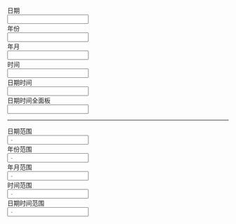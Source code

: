 <div class="layui-form">
  <div class="layui-form-item">
    <div class="layui-inline">
      <label class="layui-form-label">日期</label>
      <div class="layui-input-inline">
        <input type="text" class="layui-input" id="ID-laydate-shortcut-date">
      </div>
    </div>
    <div class="layui-inline">
      <label class="layui-form-label">年份</label>
      <div class="layui-input-inline">
        <input type="text" class="layui-input" id="ID-laydate-shortcut-year">
      </div>
    </div>
    <div class="layui-inline">
      <label class="layui-form-label">年月</label>
      <div class="layui-input-inline">
        <input type="text" class="layui-input" id="ID-laydate-shortcut-month">
      </div>
    </div>
    <div class="layui-inline">
      <label class="layui-form-label">时间</label>
      <div class="layui-input-inline">
        <input type="text" class="layui-input" id="ID-laydate-shortcut-time">
      </div>
    </div>
    <div class="layui-inline">
      <label class="layui-form-label">日期时间</label>
      <div class="layui-input-inline">
        <input type="text" class="layui-input" id="ID-laydate-shortcut-datetime">
      </div>
    </div>
    <div class="layui-inline">
      <label class="layui-form-label">日期时间全面板</label>
      <div class="layui-input-inline">
        <input type="text" class="layui-input" id="ID-laydate-shortcut-datetime-fullPanel">
      </div>
    </div>
    <hr>
    <div class="layui-inline">
      <label class="layui-form-label">日期范围</label>
      <div class="layui-input-inline">
        <input type="text" class="layui-input" id="ID-laydate-shortcut-range-date" placeholder=" - ">
      </div>
    </div>
    <div class="layui-inline">
      <label class="layui-form-label">年份范围</label>
      <div class="layui-input-inline">
        <input type="text" class="layui-input" id="ID-laydate-shortcut-range-year" placeholder=" - ">
      </div>
    </div>
    <div class="layui-inline">
      <label class="layui-form-label">年月范围</label>
      <div class="layui-input-inline">
        <input type="text" class="layui-input" id="ID-laydate-shortcut-range-month" placeholder=" - ">
      </div>
    </div>
    <div class="layui-inline">
      <label class="layui-form-label">时间范围</label>
      <div class="layui-input-inline">
        <input type="text" class="layui-input" id="ID-laydate-shortcut-range-time" placeholder=" - ">
      </div>
    </div>
  </div>
  <div class="layui-form-item">
    <label class="layui-form-label">日期时间范围</label>
    <div class="layui-input-block">
      <input type="text" class="layui-input" id="ID-laydate-shortcut-range-datetime" placeholder=" - ">
    </div>
  </div>
</div>

<script>
layui.use(function(){
  var laydate = layui.laydate;
  var util = layui.util;

  /*
   * 快捷选项
   */

  // 日期
  laydate.render({
    elem: "#ID-laydate-shortcut-date",
    shortcuts: [
      {
        text: "昨天",
        value: function(){
          var now = new Date();
          now.setDate(now.getDate() - 1);
          return now;
        }()
      },
      { text: "今天", value: Date.now() },
      {
        text: "明天",
        value: function(){
          var now = new Date();
          now.setDate(now.getDate() + 1);
          return now;
        }()
      },
      {
        text: "上个月",
        value: function(){
          var now = new Date();
          // now.setDate(now.getDate() - 1);
          now.setMonth(now.getMonth() - 1);
          return [now];
        }()
      },
      {
        text: "上个月的前一天",
        value: function(){
          var now = new Date();
          now.setMonth(now.getMonth() - 1);
          now.setDate(now.getDate() - 1);
          return [now];
        }()
      },
      {
        text: "某一天",
        value: "2016-10-14"
      }
    ]
  });

  // 年份
  laydate.render({
    elem: "#ID-laydate-shortcut-year",
    type: "year",
    shortcuts: [
      {
        text: "去年",
        value: function(){
          var now = new Date();
          now.setFullYear(now.getFullYear() - 1);
          return now;
        }()
      },
      {
        text: "明年",
        value: function(){
          var now = new Date();
          now.setFullYear(now.getFullYear() + 1);
          return now;
        }()
      }
    ]
  });

  // 年月
  laydate.render({
    elem: "#ID-laydate-shortcut-month",
    type: "month",
    shortcuts: [
      {
        text: "上个月",
        value: function(){
          var now = new Date();
          now.setMonth(now.getMonth() - 1);
          return now;
        }()
      },
      {
        text: "下个月",
        value: function(){
          var now = new Date();
          now.setMonth(now.getMonth() + 1);
          return now;
        }()
      },
      {
        text: "去年12月",
        value: function(){
          var now = new Date();
          now.setMonth(11);
          now.setFullYear(now.getFullYear() - 1);
          return now;
        }()
      }
    ]
  });

  // 时间
  laydate.render({
    elem: "#ID-laydate-shortcut-time",
    type: "time",
    shortcuts: function(){ // 生成 30 分钟间隔的时间列表
      var value = [];
      var now = new Date();
      now.setHours(0, 0, 0, 0);
      for (var i = 0; i < 48; i++) {
        var nowTemp = now.setMinutes(now.getMinutes() + (i ? 30 : 0));
        var nowTimeStr = util.toDateString(nowTemp, "HH:mm:ss");
        value.push({
          text: nowTimeStr,
          value: nowTimeStr
        });
      }
      return value;
    }()
  });

  // 日期时间
  laydate.render({
    elem: "#ID-laydate-shortcut-datetime",
    type: "datetime",
    shortcuts: [
      {
        text: "昨天",
        value: function(){
          var now = new Date();
          now.setDate(now.getDate() - 1);
          return now;
        }()
      },
      { text: "今天", value: Date.now() },
      {
        text: "明天",
        value: function(){
          var now = new Date();
          now.setDate(now.getDate() + 1);
          return now;
        }()
      },
      {
        text: "上个月",
        value: function(){
          var now = new Date();
          // now.setDate(now.getDate() - 1);
          now.setMonth(now.getMonth() - 1);
          return [now];
        }()
      },
      {
        text: "上个月的前一天",
        value: function(){
          var now = new Date();
          now.setMonth(now.getMonth() - 1);
          now.setDate(now.getDate() - 1);
          return [now];
        }()
      },
      {
        text: "某一天",
        value: "2016-10-14 00:00:00"
      }
    ]
  }); 


  // 日期时间全面板
  laydate.render({
    elem: "#ID-laydate-shortcut-datetime-fullPanel",
    type: "datetime",
    fullPanel: true,
    shortcuts: [
      {
        text: "昨天",
        value: function(){
          var now = new Date();
          now.setDate(now.getDate() - 1);
          return now;
        }()
      },
      { text: "今天", value: Date.now() },
      {
        text: "明天",
        value: function(){
          var now = new Date();
          now.setDate(now.getDate() + 1);
          return now;
        }()
      },
      {
        text: "上个月",
        value: function(){
          var now = new Date();
          // now.setDate(now.getDate() - 1);
          now.setMonth(now.getMonth() - 1);
          return [now];
        }()
      },
      {
        text: "上个月的前一天",
        value: function(){
          var now = new Date();
          now.setMonth(now.getMonth() - 1);
          now.setDate(now.getDate() - 1);
          return [now];
        }()
      },
      {
        text: "某一天",
        value: "2016-10-14 11:32:32"
      }
    ]
  });


  // 日期范围
  laydate.render({
    elem: "#ID-laydate-shortcut-range-date",
    range: true,
    shortcuts: [
      {
        text: "上个月",
        value: function(){
          var value = [];

          var date1 = new Date();
          date1.setMonth(date1.getMonth() - 1);
          date1.setDate(1);
          date1.setHours(0, 0, 0, 0);
          value.push(date1);

          var date2 = new Date();
          date2.setDate(1);
          date2.setHours(0, 0, 0, 0);
          date2 = date2.getTime() - 1;
          value.push(new Date(date2));

          return value;
        }()
      },
      {
        text: "这个月",
        value: function(){
          var value = [];

          var date1 = new Date();
          // date1.setMonth(date1.getMonth() - 1);
          date1.setDate(1);
          date1.setHours(0, 0, 0, 0);
          value.push(date1);

          var date2 = new Date();
          date2.setMonth(date2.getMonth() + 1);
          date2.setDate(1);
          date2.setHours(0, 0, 0, 0);
          date2 = date2.getTime() - 1;
          value.push(new Date(date2));

          return value;
        }()
      },
      {
        text: "下个月",
        value: function(){
          var value = [];

          var date1 = new Date();
          date1.setMonth(date1.getMonth() + 1);
          date1.setDate(1);
          date1.setHours(0, 0, 0, 0);
          value.push(date1);

          var date2 = new Date();
          date2.setMonth(date2.getMonth() + 2);
          date2.setDate(1);
          date2.setHours(0, 0, 0, 0);
          date2 = date2.getTime() - 1;
          value.push(new Date(date2));

          return value;
        }()
      }
    ]
  });


  // 年份范围
  laydate.render({
    elem: "#ID-laydate-shortcut-range-year",
    type: "year",
    range: true,
    shortcuts: [
      {
        text: "过去一年",
        value: function(){
          var now = new Date();
          now.setFullYear(now.getFullYear() - 1);
          return [now, new Date()];
        }()
      },
      {
        text: "未来一年",
        value: function(){
          var now = new Date();
          now.setFullYear(now.getFullYear() + 1);
          return [new Date(), now];
        }()
      },
      {
        text: "近三年",
        value: function(){
          var now = new Date();
          now.setFullYear(now.getFullYear() - 3);
          return [now, new Date()];
        }()
      }
    ]
  });

  // 年月范围
  laydate.render({
    elem: "#ID-laydate-shortcut-range-month",
    type: "month",
    range: true,
    shortcuts: [
      {
        text: "去年",
        value: function(){
          var date1 = new Date();
          date1.setFullYear(date1.getFullYear() - 1, 0, 1);
          date1.setHours(0, 0, 0, 0);
          var date2 = new Date();
          date2.setMonth(0, 1);
          date2.setHours(0, 0, 0, 0);
          return [date1, date2.getTime() - 1];
        }()
      },
      {
        text: "明年",
        value: function(){
          var now = new Date();
          now.setFullYear(now.getFullYear() + 1);
          return [now, now];
        }()
      },
      {
        text: "近三年",
        value: function(){
          var now = new Date();
          now.setFullYear(now.getFullYear() - 3);
          return [now, new Date()];
        }()
      }
    ]
  });

  // 时间范围
  laydate.render({
    elem: "#ID-laydate-shortcut-range-time",
    type: "time",
    range: true,
    shortcuts: [
      {
        text: '09:30 <p style="text-align: center;">到</p> 11:30',
        value: (function () {
          var date1 = new Date();
          date1.setHours(9, 0, 0, 0);

          var date2 = new Date();
          date2.setHours(11, 30, 0, 0);

          return [date1, date2];
        })()
      },
      {
        text: '13:00 <p style="text-align: center;">到</p> 15:00',
        value: (function () {
          var date1 = new Date();
          date1.setHours(13, 0, 0, 0);

          var date2 = new Date();
          date2.setHours(15, 0, 0, 0);

          return [date1, date2];
        })()
      }
    ]
  });

  // 日期时间范围
  laydate.render({
    elem: "#ID-laydate-shortcut-range-datetime",
    type: "datetime",
    range: true,
    shortcuts: [
      {
        text: "上个月",
        value: function(){
          var value = [];

          var date1 = new Date();
          date1.setMonth(date1.getMonth() - 1);
          date1.setDate(1);
          date1.setHours(0, 0, 0, 0);
          value.push(date1);

          var date2 = new Date();
          date2.setDate(1);
          date2.setHours(0, 0, 0, 0);
          date2 = date2.getTime() - 1;
          value.push(new Date(date2));

          return value;
        }()
      },
      {
        text: "这个月",
        value: function(){
          var value = [];

          var date1 = new Date();
          // date1.setMonth(date1.getMonth() - 1);
          date1.setDate(1);
          date1.setHours(0, 0, 0, 0);
          value.push(date1);

          var date2 = new Date();
          date2.setMonth(date2.getMonth() + 1);
          date2.setDate(1);
          date2.setHours(0, 0, 0, 0);
          date2 = date2.getTime() - 1;
          value.push(new Date(date2));

          return value;
        }()
      },
      {
        text: "下个月",
        value: function(){
          var value = [];

          var date1 = new Date();
          date1.setMonth(date1.getMonth() + 1);
          date1.setDate(1);
          date1.setHours(0, 0, 0, 0);
          value.push(date1);

          var date2 = new Date();
          date2.setMonth(date2.getMonth() + 2);
          date2.setDate(1);
          date2.setHours(0, 0, 0, 0);
          date2 = date2.getTime() - 1;
          value.push(new Date(date2));

          return value;
        }()
      }
    ]
  });

});
</script>